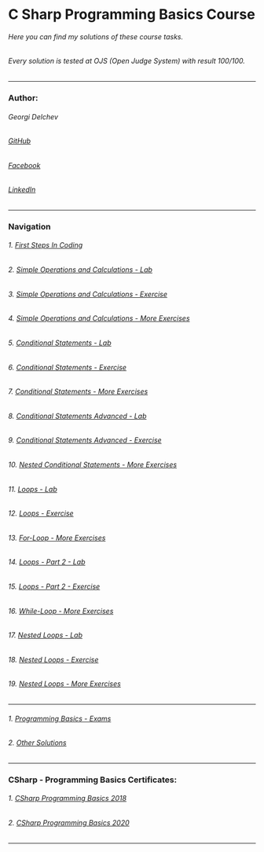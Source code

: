 # C Sharp Programming Basics Course
###### *Here you can find my solutions of these course tasks.*
###### *Every solution is tested at OJS (Open Judge System) with result 100/100.*
------------
### Author:
###### Georgi Delchev 

###### [GitHub](https://github.com/georgidelchev)
###### [Facebook](https://www.facebook.com/georgi.d99/)
###### [LinkedIn](https://www.linkedin.com/in/delchevgeorgi/)
------------
### Navigation

###### 1. [First Steps In Coding](https://github.com/georgidelchev/CSharp-Programming-Basics-Tasks/tree/master/01%20-%20%5BFirst%20Steps%20In%20Coding%5D)
###### 2. [Simple Operations and Calculations - Lab](https://github.com/georgidelchev/CSharp-Programming-Basics-Tasks/tree/master/02%20-%20%5BSimple%20Operations%20and%20Calculations%20-%20Lab%5D)
###### 3. [Simple Operations and Calculations - Exercise](https://github.com/georgidelchev/CSharp-Programming-Basics-Tasks/tree/master/03%20-%20%5BSimple%20Operations%20and%20Calculations%20-%20Exercise%5D)
###### 4. [Simple Operations and Calculations - More Exercises](https://github.com/georgidelchev/CSharp-Programming-Basics-Tasks/tree/master/04%20-%20%5BSimple%20Operations%20and%20Calculations%20-%20More%20Exercises%5D)
###### 5. [Conditional Statements - Lab](https://github.com/georgidelchev/CSharp-Programming-Basics-Tasks/tree/master/05%20-%20%5BConditional%20Statements%20-%20Lab%5D)
###### 6. [Conditional Statements - Exercise](https://github.com/georgidelchev/CSharp-Programming-Basics-Tasks/tree/master/06%20-%20%5BConditional%20Statements%20-%20Exercise%5D)
###### 7. [Conditional Statements - More Exercises](https://github.com/georgidelchev/CSharp-Programming-Basics-Tasks/tree/master/07%20-%20%5BConditional%20Statements%20-%20More%20Exercises%5D)
###### 8. [Conditional Statements Advanced - Lab](https://github.com/georgidelchev/CSharp-Programming-Basics-Tasks/tree/master/08%20-%20%5BConditional%20Statements%20Advanced%20-%20Lab%5D)
###### 9. [Conditional Statements Advanced - Exercise](https://github.com/georgidelchev/CSharp-Programming-Basics-Tasks/tree/master/09%20-%20%5BConditional%20Statements%20Advanced%20-%20Exercise%5D)
###### 10. [Nested Conditional Statements - More Exercises](https://github.com/georgidelchev/CSharp-Programming-Basics-Tasks/tree/master/10%20-%20%5BNested%20Conditional%20Statements%20-%20More%20Exercises%5D)
###### 11. [Loops - Lab](https://github.com/georgidelchev/CSharp-Programming-Basics-Tasks/tree/master/11%20-%20%5BLoops%20-%20Lab%5D)
###### 12. [Loops - Exercise](https://github.com/georgidelchev/CSharp-Programming-Basics-Tasks/tree/master/12%20-%20%5BLoops%20-%20Exercise%5D)
###### 13. [For-Loop - More Exercises](https://github.com/georgidelchev/CSharp-Programming-Basics-Tasks/tree/master/13%20-%20%5BFor-Loop%20-%20More%20Exercises%5D)
###### 14. [Loops - Part 2 - Lab](https://github.com/georgidelchev/CSharp-Programming-Basics-Tasks/tree/master/14%20-%20%5BLoops%20-%20Part%202%20-%20Lab%5D)
###### 15. [Loops - Part 2 - Exercise](https://github.com/georgidelchev/CSharp-Programming-Basics-Tasks/tree/master/15%20-%20%5BLoops%20-%20Part%202%20-%20Exercise%5D)
###### 16. [While-Loop - More Exercises](https://github.com/georgidelchev/CSharp-Programming-Basics-Tasks/tree/master/16%20-%20%5BWhile-Loop%20-%20More%20Exercises%5D)
###### 17. [Nested Loops - Lab](https://github.com/georgidelchev/CSharp-Programming-Basics-Tasks/tree/master/17%20-%20%5BNested%20Loops%20-%20Lab%5D)
###### 18. [Nested Loops - Exercise](https://github.com/georgidelchev/CSharp-Programming-Basics-Tasks/tree/master/18%20-%20%5BNested%20Loops%20-%20Exercise%5D)
###### 19. [Nested Loops - More Exercises](https://github.com/georgidelchev/CSharp-Programming-Basics-Tasks/tree/master/19%20-%20%5BNested%20Loops%20-%20More%20Exercises%5D)

------------
###### 1. [Programming Basics - Exams](https://github.com/georgidelchev/CSharp-Programming-Basics-Tasks/tree/master/%5BProgramming%20Basics%20-%20Exams%5D)
###### 2. [Other Solutions](https://github.com/georgidelchev/CSharp-Programming-Basics-Tasks/tree/master/%5BOther%20Solutions%5D)
------------
### CSharp - Programming Basics Certificates:
###### 1. [CSharp Programming Basics 2018](https://softuni.bg/certificates/details/60522/7f0d88f0)
###### 2. [CSharp Programming Basics 2020](https://softuni.bg/certificates/details/81516/44cacb84)
------------



